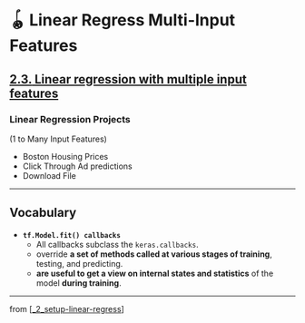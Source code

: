 # 🪀 Linear Regress Multi-Input Features

## [**2.3.** Linear regression with multiple input features](https://livebook.manning.com/book/deep-learning-with-javascript/chapter-2/158)

### Linear Regression Projects

(1 to Many Input Features)

- Boston Housing Prices
- Click Through Ad predictions
- Download File

---

## **Vocabulary**

- <b>`tf.Model.fit() callbacks`</b>
  - All callbacks subclass the `keras.callbacks`.
  - override **a set of methods called at various stages of training**, testing, and predicting.
  - **are useful to get a view on internal states and statistics** of the model **during training**.

<link rel="stylesheet" type="text/css" media="all" href="../../../assets/css/custom.css" />

---

from [[_2_setup-linear-regress]]

[//begin]: # "Autogenerated link references for markdown compatibility"
[_2_setup-linear-regress]: ../_2_setup-linear-regress.md "🪀 2 LINEAR REGRESS"
[//end]: # "Autogenerated link references"

